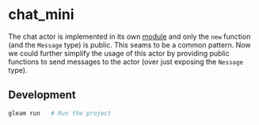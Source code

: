 # chat_mini

The chat actor is implemented in its own [module](./src/chat_server.gleam) and only the `new` function (and the `Message` type) is public. This seams to be a common pattern. Now we could further simplify the usage of this actor by providing public functions to send messages to the actor (over just exposing the `Nessage` type). 

## Development

```sh
gleam run   # Run the project
```
